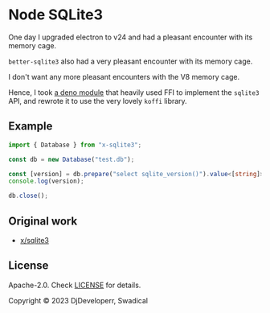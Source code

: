 # Node SQLite3

One day I upgraded electron to v24 and had a pleasant encounter with its memory cage.

`better-sqlite3` also had a very pleasant encounter with its memory cage.

I don't want any more pleasant encounters with the V8 memory cage.

Hence, I took [a deno module](https://deno.land/x/sqlite3) that heavily used FFI to implement the `sqlite3` API, and rewrote it to use the very lovely `koffi` library.

## Example

```ts
import { Database } from "x-sqlite3";

const db = new Database("test.db");

const [version] = db.prepare("select sqlite_version()").value<[string]>()!;
console.log(version);

db.close();
```
## Original work

- [x/sqlite3](https://deno.land/x/sqlite3)

## License

Apache-2.0. Check [LICENSE](./LICENSE) for details.

Copyright © 2023 DjDeveloperr, Swadical
